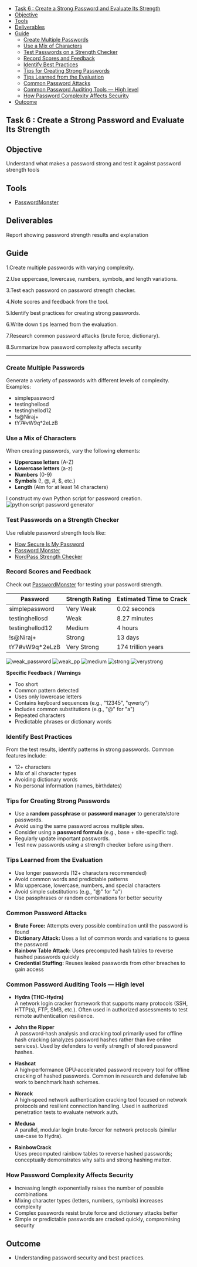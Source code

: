 
- [Task 6 : Create a Strong Password and Evaluate Its Strength](#task-6--create-a-strong-password-and-evaluate-its-strength)
- [Objective](#objective)
- [Tools](#tools)
- [Deliverables](#deliverables)
- [Guide](#guide)
    - [Create Multiple Passwords](#create-multiple-passwords)
    - [Use a Mix of Characters](#use-a-mix-of-characters)
    - [Test Passwords on a Strength Checker](#test-passwords-on-a-strength-checker)
    - [Record Scores and Feedback](#record-scores-and-feedback)
    - [Identify Best Practices](#identify-best-practices)
    - [Tips for Creating Strong Passwords](#tips-for-creating-strong-passwords)
    - [Tips Learned from the Evaluation](#tips-learned-from-the-evaluation)
    - [Common Password Attacks](#common-password-attacks)
    - [Common Password Auditing Tools — High level](#common-password-auditing-tools--high-level)
    - [How Password Complexity Affects Security](#how-password-complexity-affects-security)
- [Outcome](#outcome)



## Task 6 : Create a Strong Password and Evaluate Its Strength

## Objective

Understand what makes a password strong and test it against password strength tools

## Tools

- [PasswordMonster](https://www.passwordmonster.com/)

## Deliverables

Report showing password strength results and explanation

## Guide

1.Create multiple passwords with varying complexity.

2.Use uppercase, lowercase, numbers, symbols, and length variations.

3.Test each password on password strength checker.

4.Note scores and feedback from the tool.

5.Identify best practices for creating strong passwords.

6.Write down tips learned from the evaluation.

7.Research common password attacks (brute force, dictionary).

8.Summarize how password complexity affects security

---


### Create Multiple Passwords
Generate a variety of passwords with different levels of complexity. Examples:
- simplepassword
- testinghellosd  
- testinghellod12
- !s@Niraj+    
- tY7#vW9q*2eLzB  

###  Use a Mix of Characters
When creating passwords, vary the following elements:
- **Uppercase letters** (A-Z)
- **Lowercase letters** (a-z)
- **Numbers** (0-9)
- **Symbols** (!, @, #, $, etc.)
- **Length** (Aim for at least 14 characters)

I construct my own Python script for password creation.
![python script password generator](https://raw.githubusercontent.com/hackThacker/internship-projects/main/Day-6/images/python_script_password_generator.png)


### Test Passwords on a Strength Checker
Use reliable password strength tools like:
- [How Secure Is My Password](https://howsecureismypassword.net/)
- [Password Monster](https://www.passwordmonster.com/)
- [NordPass Strength Checker](https://nordpass.com/password-strength-checker/)

###  Record Scores and Feedback

Check out [PasswordMonster](https://www.passwordmonster.com/) for testing your password strength.

| **Password**         | **Strength Rating** | **Estimated Time to Crack**     |
|----------------------|---------------------|----------------------------------|
| simplepassword       | Very Weak           | 0.02 seconds                     |
| testinghellosd       | Weak                | 8.27 minutes                     |
| testinghellod12      | Medium              | 4 hours                          |
| !s@Niraj+            | Strong              | 13 days                          |
| tY7#vW9q*2eLzB       | Very Strong         | 174 trillion years              |


![weak\_password](https://raw.githubusercontent.com/hackThacker/internship-projects/main/Day-6/images/weak_password.png)
![weak\_pp](https://raw.githubusercontent.com/hackThacker/internship-projects/main/Day-6/images/weak_pp.png)
![medium](https://raw.githubusercontent.com/hackThacker/internship-projects/main/Day-6/images/medium.png)
![strong](https://raw.githubusercontent.com/hackThacker/internship-projects/main/Day-6/images/strong.png)
![verystrong](https://raw.githubusercontent.com/hackThacker/internship-projects/main/Day-6/images/verystrong.png)


**Specific Feedback / Warnings**

- Too short  
- Common pattern detected  
- Uses only lowercase letters  
- Contains keyboard sequences (e.g., "12345", "qwerty")  
- Includes common substitutions (e.g., "@" for "a")  
- Repeated characters  
- Predictable phrases or dictionary words  


###  Identify Best Practices
From the test results, identify patterns in strong passwords. Common features include:
- 12+ characters
- Mix of all character types
- Avoiding dictionary words
- No personal information (names, birthdates)

###  Tips for Creating Strong Passwords
- Use a **random passphrase** or **password manager** to generate/store passwords.
- Avoid using the same password across multiple sites.
- Consider using a **password formula** (e.g., base + site-specific tag).
- Regularly update important passwords.
- Test new passwords using a strength checker before using them.


### Tips Learned from the Evaluation
- Use longer passwords (12+ characters recommended)
- Avoid common words and predictable patterns
- Mix uppercase, lowercase, numbers, and special characters
- Avoid simple substitutions (e.g., "@" for "a")
- Use passphrases or random combinations for better security

###  Common Password Attacks
- **Brute Force:** Attempts every possible combination until the password is found
- **Dictionary Attack:** Uses a list of common words and variations to guess the password
- **Rainbow Table Attack:** Uses precomputed hash tables to reverse hashed passwords quickly
- **Credential Stuffing:** Reuses leaked passwords from other breaches to gain access

### Common Password Auditing Tools — High level

- **Hydra (THC‑Hydra)**  
  A network login cracker framework that supports many protocols (SSH, HTTP(s), FTP, SMB, etc.). Often used in authorized assessments to test remote authentication resilience.

- **John the Ripper**  
  A password‑hash analysis and cracking tool primarily used for offline hash cracking (analyzes password hashes rather than live online services). Used by defenders to verify strength of stored password hashes.

- **Hashcat**  
  A high‑performance GPU‑accelerated password recovery tool for offline cracking of hashed passwords. Common in research and defensive lab work to benchmark hash schemes.

- **Ncrack**  
  A high‑speed network authentication cracking tool focused on network protocols and resilient connection handling. Used in authorized penetration tests to evaluate network auth.

- **Medusa**  
  A parallel, modular login brute‑forcer for network protocols (similar use‑case to Hydra).

- **RainbowCrack**  
  Uses precomputed rainbow tables to reverse hashed passwords; conceptually demonstrates why salts and strong hashing matter.



### How Password Complexity Affects Security
- Increasing length exponentially raises the number of possible combinations
- Mixing character types (letters, numbers, symbols) increases complexity
- Complex passwords resist brute force and dictionary attacks better
- Simple or predictable passwords are cracked quickly, compromising security

## Outcome

- Understanding password security and best practices.
